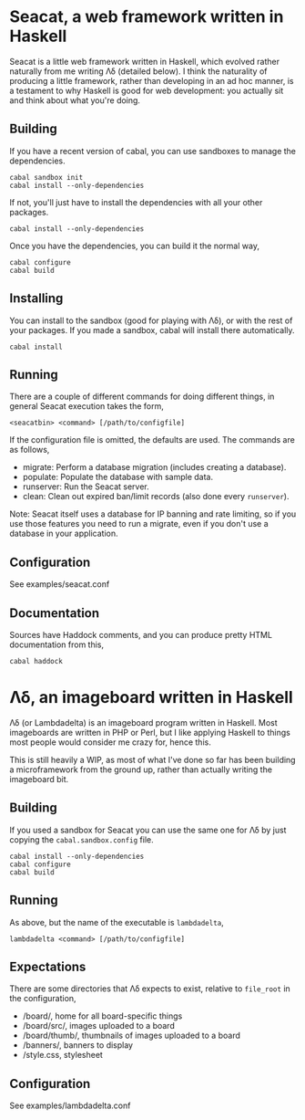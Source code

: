 Seacat, a web framework written in Haskell
==========================================

Seacat is a little web framework written in Haskell, which evolved
rather naturally from me writing Λδ (detailed below). I think the
naturality of producing a little framework, rather than developing in
an ad hoc manner, is a testament to why Haskell is good for web
development: you actually sit and think about what you're doing.

Building
--------

If you have a recent version of cabal, you can use sandboxes to manage
the dependencies.

    cabal sandbox init
    cabal install --only-dependencies

If not, you'll just have to install the dependencies with all your
other packages.

    cabal install --only-dependencies

Once you have the dependencies, you can build it the normal way,

    cabal configure
    cabal build

Installing
----------

You can install to the sandbox (good for playing with Λδ), or with the
rest of your packages. If you made a sandbox, cabal will install there
automatically.

    cabal install

Running
-------

There are a couple of different commands for doing different things,
in general Seacat execution takes the form,

    <seacatbin> <command> [/path/to/configfile]

If the configuration file is omitted, the defaults are used. The
commands are as follows,

 - migrate: Perform a database migration (includes creating a
            database).
 - populate: Populate the database with sample data.
 - runserver: Run the Seacat server.
 - clean: Clean out expired ban/limit records (also done every
          `runserver`).

Note: Seacat itself uses a database for IP banning and rate limiting,
so if you use those features you need to run a migrate, even if you
don't use a database in your application.

Configuration
-------------

See examples/seacat.conf

Documentation
-------------

Sources have Haddock comments, and you can produce pretty HTML
documentation from this,

    cabal haddock

Λδ, an imageboard written in Haskell
====================================

Λδ (or Lambdadelta) is an imageboard program written in Haskell. Most
imageboards are written in PHP or Perl, but I like applying Haskell to
things most people would consider me crazy for, hence this.

This is still heavily a WIP, as most of what I've done so far has been
building a microframework from the ground up, rather than actually
writing the imageboard bit.

Building
--------

If you used a sandbox for Seacat you can use the same one for Λδ by
just copying the `cabal.sandbox.config` file.

    cabal install --only-dependencies
    cabal configure
    cabal build
 
Running
-------

As above, but the name of the executable is `lambdadelta`,

    lambdadelta <command> [/path/to/configfile]

Expectations
------------

There are some directories that Λδ expects to exist, relative to
`file_root` in the configuration,

 - /board/, home for all board-specific things
 - /board/src/, images uploaded to a board
 - /board/thumb/, thumbnails of images uploaded to a board
 - /banners/, banners to display
 - /style.css, stylesheet

Configuration
-------------

See examples/lambdadelta.conf

